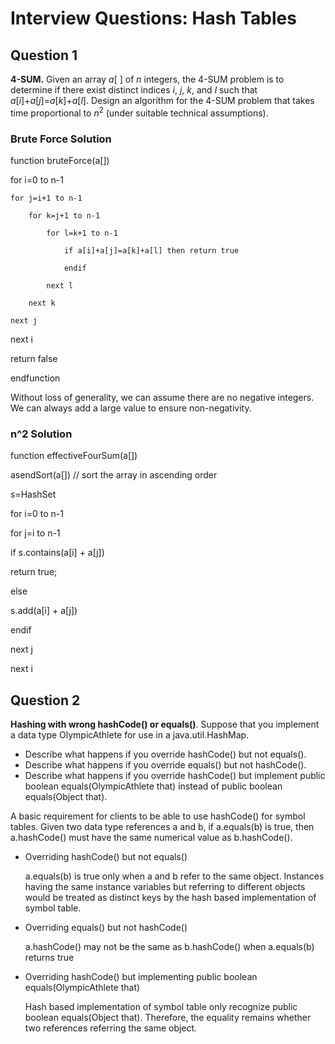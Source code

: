 # Interview Questions: Hash Tables

## ****Question 1****

****4-SUM.**** Given an array  *a*[ ] of *n* integers, the 4-SUM problem is to determine if there exist distinct indices *i*, *j*, *k*, and *l* such that *a*[*i*]+*a*[*j*]=*a*[*k*]+*a*[*l*]. Design an algorithm for the 4-SUM problem that takes time proportional to $n^2$ (under suitable technical assumptions).

### **Brute Force Solution**

function bruteForce(a[])

for i=0 to n-1

    for j=i+1 to n-1

        for k=j+1 to n-1

            for l=k+1 to n-1

                if a[i]+a[j]=a[k]+a[l] then return true

                endif

            next l

        next k

    next j

next i

return false

endfunction

Without loss of generality, we can assume there are no negative integers. We can always add a large value to ensure non-negativity.

### n^2 Solution

function effectiveFourSum(a[])

asendSort(a[])  // sort the array in ascending order

s=HashSet

for i=0 to n-1

for j=i to n-1

if s.contains(a[i] + a[j])

return true;

else

s.add(a[i] + a[j])

endif

next j

next i

## Question 2

**Hashing with wrong hashCode() or equals()**. Suppose that you implement a data type OlympicAthlete for use in a java.util.HashMap.

- Describe what happens if you override hashCode() but not equals().
- Describe what happens if you override equals() but not hashCode().
- Describe what happens if you override hashCode() but implement public boolean equals(OlympicAthlete that) instead of public boolean equals(Object that).

A basic requirement for clients to be able to use hashCode() for symbol tables. Given two data type references a and b, if a.equals(b) is true, then a.hashCode() must have the same numerical value as b.hashCode().

- Overriding hashCode() but not equals()
    
    a.equals(b) is true only when a and b refer to the same object. Instances having the same instance variables but referring to different objects would be treated as distinct keys by the hash based implementation of symbol table.
    
- Overriding equals() but not hashCode()
    
    a.hashCode() may not be the same as b.hashCode() when a.equals(b) returns true
    
- Overriding hashCode() but implementing public boolean equals(OlympicAthlete that)
    
    Hash based implementation of symbol table only recognize public boolean equals(Object that). Therefore, the equality remains whether two references referring the same object.
